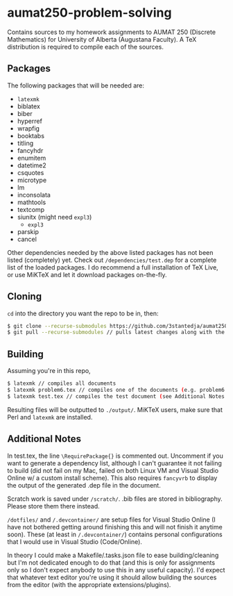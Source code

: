 # aumat250-problem-solving
Contains sources to my homework assignments to AUMAT 250 (Discrete Mathematics) for University of Alberta (Augustana Faculty). A TeX distribution is required to compile each of the sources.

## Packages
The following packages that will be needed are:
- `latexmk`
- biblatex
- biber
- hyperref
- wrapfig
- booktabs
- titling
- fancyhdr
- enumitem
- datetime2
- csquotes
- microtype
- lm
- inconsolata
- mathtools
- textcomp
- siunitx (might need `expl3`)
  - `expl3`
- parskip
- cancel

Other dependencies needed by the above listed packages has not been listed (completely) yet. Check out `/dependencies/test.dep` for a complete list of the loaded packages. I do recommend a full installation of TeX Live, or use MiKTeX and let it download packages on-the-fly. 

## Cloning
`cd` into the directory you want the repo to be in, then:
```bash
$ git clone --recurse-submodules https://github.com/3stantedja/aumat250-problem-proving.git
$ git pull --recurse-submodules // pulls latest changes along with the submodule
```

## Building
Assuming you're in this repo,
```bash
$ latexmk // compiles all documents
$ latexmk problem6.tex // compiles one of the documents (e.g. problem6.tex)
$ latexmk test.tex // compiles the test document (see Additional Notes.)
```
Resulting files will be outputted to `./output/`. MiKTeX users, make sure that Perl and `latexmk` are installed.

## Additional Notes
In test.tex, the line `\RequirePackage{}` is commented out. Uncomment if you want to generate a dependency list, although I can't guarantee it not failing to build (did not fail on my Mac, failed on both Linux VM and Visual Studio Online w/ a custom install scheme). This also requires `fancyvrb` to display the output of the generated .dep file in the document.

Scratch work is saved under `/scratch/`. .bib files are stored in bibliography. Please store them there instead.

`/dotfiles/` and `/.devcontainer/` are setup files for Visual Studio Online (I have not bothered getting around finishing this and will not finish it anytime soon). These (at least in `/.devcontainer/`) contains personal configurations that I would use in Visual Studio (Code/Online).

In theory I could make a Makefile/.tasks.json file to ease building/cleaning but I'm not dedicated enough to do that (and this is only for assignments only so I don't expect anybody to use this in any useful capacity). I'd expect that whatever text editor you're using it should allow building the sources from the editor (with the appropriate extensions/plugins). 
